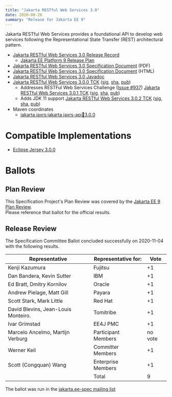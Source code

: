```yaml
---
title: "Jakarta RESTful Web Services 3.0"
date: 2020-08-26
summary: "Release for Jakarta EE 9"
---
```

Jakarta RESTful Web Services provides a foundational API to develop web services
following the Representational State Transfer (REST) architectural pattern.

* [Jakarta RESTful Web Services 3.0 Release Record](https://projects.eclipse.org/projects/ee4j.jaxrs/releases/3.0)
  * [Jakarta EE Platform 9 Release Plan](https://jakartaee.github.io/platform/jakartaee9/JakartaEE9ReleasePlan)
* [Jakarta RESTful Web Services 3.0 Specification Document](./jakarta-restful-ws-spec-3.0.pdf) (PDF)
* [Jakarta RESTful Web Services 3.0 Specification Document](./jakarta-restful-ws-spec-3.0.html) (HTML)
* [Jakarta RESTful Web Services 3.0 Javadoc](./apidocs)
* [Jakarta RESTful Web Services 3.0.0 TCK](https://download.eclipse.org/jakartaee/restful-ws/3.0/jakarta-restful-ws-tck-3.0.0.zip)  ([sig](https://download.eclipse.org/jakartaee/restful-ws/3.0/jakarta-restful-ws-tck-3.0.0.zip.sig),  [sha](https://download.eclipse.org/jakartaee/restful-ws/3.0/jakarta-restful-ws-tck-3.0.0.zip.sha256),  [pub](https://jakarta.ee/specifications/jakartaee-spec-committee.pub))
   * Addresses RESTFul Web Services Challenge ([Issue #937](https://github.com/eclipse-ee4j/jaxrs-api/issues/937)) [Jakarta RESTful Web Services 3.0.1 TCK](https://download.eclipse.org/jakartaee/restful-ws/3.0/jakarta-restful-ws-tck-3.0.1.zip) ([sig](https://download.eclipse.org/jakartaee/restful-ws/3.0/jakarta-restful-ws-tck-3.0.1.zip.sig),  [sha](https://download.eclipse.org/jakartaee/restful-ws/3.0/jakarta-restful-ws-tck-3.0.1.zip.sha256),  [pub](https://jakarta.ee/specifications/jakartaee-spec-committee.pub))
   * Adds JDK 11 support [Jakarta RESTful Web Services 3.0.2 TCK](https://download.eclipse.org/jakartaee/restful-ws/3.0/jakarta-restful-ws-tck-3.0.2.zip)  ([sig](https://download.eclipse.org/jakartaee/restful-ws/3.0/jakarta-restful-ws-tck-3.0.2.zip.sig),  [sha](https://download.eclipse.org/jakartaee/restful-ws/3.0/jakarta-restful-ws-tck-3.0.2.zip.sha256),  [pub](https://jakarta.ee/specifications/jakartaee-spec-committee.pub))
* Maven coordinates
  * [jakarta.jaxrs:jakarta.jaxrs-api:jar:3.0.0](https://search.maven.org/artifact/jakarta.ws.rs/jakarta.ws.rs-api/3.0.0/jar)


# Compatible Implementations

* [Eclipse Jersey 3.0.0](https://eclipse-ee4j.github.io/jersey/download.html)

# Ballots

## Plan Review

[//]: # (For Jakarta EE 9, the Platform Plan Review covered 95% of the Specification Projects.  For those Projects, just use the following statement in this Plan Review section:)

This Specification Project's Plan Review was covered by the [Jakarta EE 9 Plan Review](https://jakarta.ee/specifications/platform/9/).  
Please reference that ballot for the official results.

[//]: # (If your Project was required to do a standalone Plan Review...  You'll need to perform an official Plan Review ballot and record the results here.)

## Release Review

The Specification Committee Ballot concluded successfully on 2020-11-04 with the following results.

| Representative                                 | Representative for: | Vote |
|----------------------------------------------------|---------------------|------|
|Kenji Kazumura                                      | Fujitsu | +1
|Dan Bandera, Kevin Sutter                           | IBM | +1
|Ed Bratt, Dmitry Kornilov                           | Oracle | +1
|Andrew Pielage, Matt Gill                           | Payara | +1
|Scott Stark, Mark Little                            | Red Hat | +1
|David Blevins, Jean-Louis Monteiro.                 | Tomitribe | +1
|Ivar Grimstad                                       | EE4J PMC | +1
|Marcelo Ancelmo, Martijn Verburg                    | Participant Members | no vote
|Werner Keil                                         | Committer Members | +1
|Scott (Congquan) Wang                               | Enterprise Members | +1
|                                                    | Total | 9

The ballot was run in the [jakarta.ee-spec mailing list](https://www.eclipse.org/lists/jakarta.ee-spec/msg01136.html)
